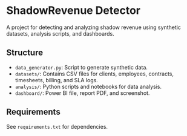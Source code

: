 # ShadowRevenue Detector

A project for detecting and analyzing shadow revenue using synthetic datasets, analysis scripts, and dashboards.

## Structure
- `data_generator.py`: Script to generate synthetic data.
- `datasets/`: Contains CSV files for clients, employees, contracts, timesheets, billing, and SLA logs.
- `analysis/`: Python scripts and notebooks for data analysis.
- `dashboard/`: Power BI file, report PDF, and screenshot.

## Requirements
See `requirements.txt` for dependencies.
